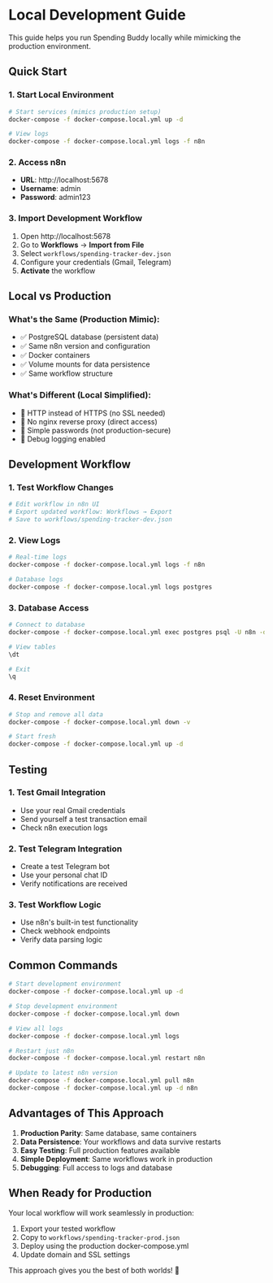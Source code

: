 # Local Development Guide

This guide helps you run Spending Buddy locally while mimicking the production environment.

## Quick Start

### 1. Start Local Environment
```bash
# Start services (mimics production setup)
docker-compose -f docker-compose.local.yml up -d

# View logs
docker-compose -f docker-compose.local.yml logs -f n8n
```

### 2. Access n8n
- **URL**: http://localhost:5678
- **Username**: admin
- **Password**: admin123

### 3. Import Development Workflow
1. Open http://localhost:5678
2. Go to **Workflows** → **Import from File**
3. Select `workflows/spending-tracker-dev.json`
4. Configure your credentials (Gmail, Telegram)
5. **Activate** the workflow

## Local vs Production

### What's the Same (Production Mimic):
- ✅ PostgreSQL database (persistent data)
- ✅ Same n8n version and configuration
- ✅ Docker containers
- ✅ Volume mounts for data persistence
- ✅ Same workflow structure

### What's Different (Local Simplified):
- 🔄 HTTP instead of HTTPS (no SSL needed)
- 🔄 No nginx reverse proxy (direct access)
- 🔄 Simple passwords (not production-secure)
- 🔄 Debug logging enabled

## Development Workflow

### 1. Test Workflow Changes
```bash
# Edit workflow in n8n UI
# Export updated workflow: Workflows → Export
# Save to workflows/spending-tracker-dev.json
```

### 2. View Logs
```bash
# Real-time logs
docker-compose -f docker-compose.local.yml logs -f n8n

# Database logs
docker-compose -f docker-compose.local.yml logs postgres
```

### 3. Database Access
```bash
# Connect to database
docker-compose -f docker-compose.local.yml exec postgres psql -U n8n -d n8n

# View tables
\dt

# Exit
\q
```

### 4. Reset Environment
```bash
# Stop and remove all data
docker-compose -f docker-compose.local.yml down -v

# Start fresh
docker-compose -f docker-compose.local.yml up -d
```

## Testing

### 1. Test Gmail Integration
- Use your real Gmail credentials
- Send yourself a test transaction email
- Check n8n execution logs

### 2. Test Telegram Integration
- Create a test Telegram bot
- Use your personal chat ID
- Verify notifications are received

### 3. Test Workflow Logic
- Use n8n's built-in test functionality
- Check webhook endpoints
- Verify data parsing logic

## Common Commands

```bash
# Start development environment
docker-compose -f docker-compose.local.yml up -d

# Stop development environment
docker-compose -f docker-compose.local.yml down

# View all logs
docker-compose -f docker-compose.local.yml logs

# Restart just n8n
docker-compose -f docker-compose.local.yml restart n8n

# Update to latest n8n version
docker-compose -f docker-compose.local.yml pull n8n
docker-compose -f docker-compose.local.yml up -d n8n
```

## Advantages of This Approach

1. **Production Parity**: Same database, same containers
2. **Data Persistence**: Your workflows and data survive restarts
3. **Easy Testing**: Full production features available
4. **Simple Deployment**: Same workflows work in production
5. **Debugging**: Full access to logs and database

## When Ready for Production

Your local workflow will work seamlessly in production:

1. Export your tested workflow
2. Copy to `workflows/spending-tracker-prod.json`
3. Deploy using the production docker-compose.yml
4. Update domain and SSL settings

This approach gives you the best of both worlds! 🎯